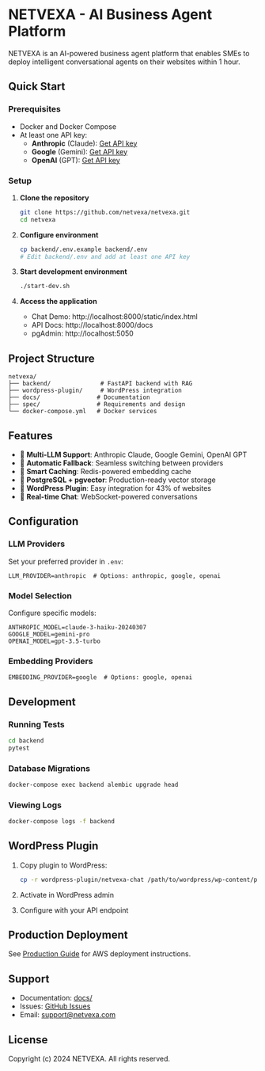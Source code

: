 # NETVEXA - AI Business Agent Platform

NETVEXA is an AI-powered business agent platform that enables SMEs to deploy intelligent conversational agents on their websites within 1 hour.

## Quick Start

### Prerequisites
- Docker and Docker Compose
- At least one API key:
  - **Anthropic** (Claude): [Get API key](https://console.anthropic.com/)
  - **Google** (Gemini): [Get API key](https://makersuite.google.com/app/apikey)
  - **OpenAI** (GPT): [Get API key](https://platform.openai.com/)

### Setup

1. **Clone the repository**
   ```bash
   git clone https://github.com/netvexa/netvexa.git
   cd netvexa
   ```

2. **Configure environment**
   ```bash
   cp backend/.env.example backend/.env
   # Edit backend/.env and add at least one API key
   ```

3. **Start development environment**
   ```bash
   ./start-dev.sh
   ```

4. **Access the application**
   - Chat Demo: http://localhost:8000/static/index.html
   - API Docs: http://localhost:8000/docs
   - pgAdmin: http://localhost:5050

## Project Structure

```
netvexa/
├── backend/              # FastAPI backend with RAG
├── wordpress-plugin/     # WordPress integration
├── docs/                # Documentation
├── spec/                # Requirements and design
└── docker-compose.yml   # Docker services
```

## Features

- 🤖 **Multi-LLM Support**: Anthropic Claude, Google Gemini, OpenAI GPT
- 🔄 **Automatic Fallback**: Seamless switching between providers
- 💾 **Smart Caching**: Redis-powered embedding cache
- 🐘 **PostgreSQL + pgvector**: Production-ready vector storage
- 🔌 **WordPress Plugin**: Easy integration for 43% of websites
- 💬 **Real-time Chat**: WebSocket-powered conversations

## Configuration

### LLM Providers

Set your preferred provider in `.env`:
```env
LLM_PROVIDER=anthropic  # Options: anthropic, google, openai
```

### Model Selection

Configure specific models:
```env
ANTHROPIC_MODEL=claude-3-haiku-20240307
GOOGLE_MODEL=gemini-pro
OPENAI_MODEL=gpt-3.5-turbo
```

### Embedding Providers

```env
EMBEDDING_PROVIDER=google  # Options: google, openai
```

## Development

### Running Tests
```bash
cd backend
pytest
```

### Database Migrations
```bash
docker-compose exec backend alembic upgrade head
```

### Viewing Logs
```bash
docker-compose logs -f backend
```

## WordPress Plugin

1. Copy plugin to WordPress:
   ```bash
   cp -r wordpress-plugin/netvexa-chat /path/to/wordpress/wp-content/plugins/
   ```

2. Activate in WordPress admin

3. Configure with your API endpoint

## Production Deployment

See [Production Guide](docs/production-deployment.md) for AWS deployment instructions.

## Support

- Documentation: [docs/](docs/)
- Issues: [GitHub Issues](https://github.com/netvexa/netvexa/issues)
- Email: support@netvexa.com

## License

Copyright (c) 2024 NETVEXA. All rights reserved.
